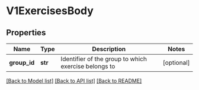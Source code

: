 # V1ExercisesBody

## Properties
Name | Type | Description | Notes
------------ | ------------- | ------------- | -------------
**group_id** | **str** | Identifier of the group to which exercise belongs to | [optional] 

[[Back to Model list]](../README.md#documentation-for-models) [[Back to API list]](../README.md#documentation-for-api-endpoints) [[Back to README]](../README.md)

